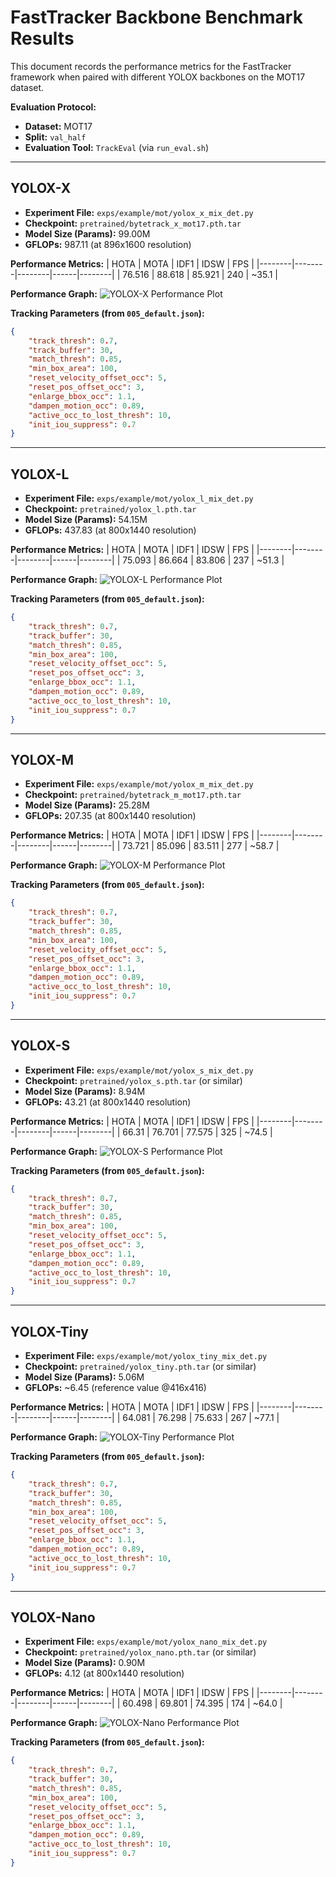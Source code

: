 # FastTracker Backbone Benchmark Results

This document records the performance metrics for the FastTracker framework when paired with different YOLOX backbones on the MOT17 dataset.

**Evaluation Protocol:**
- **Dataset:** MOT17
- **Split:** `val_half`
- **Evaluation Tool:** `TrackEval` (via `run_eval.sh`)

---

## YOLOX-X

- **Experiment File:** `exps/example/mot/yolox_x_mix_det.py`
- **Checkpoint:** `pretrained/bytetrack_x_mot17.pth.tar`
- **Model Size (Params):** 99.00M
- **GFLOPs:** 987.11 (at 896x1600 resolution)

**Performance Metrics:**
| HOTA   | MOTA   | IDF1   | IDSW | FPS    |
|--------|--------|--------|------|--------|
| 76.516 | 88.618 | 85.921 | 240  | ~35.1   |

**Performance Graph:**
![YOLOX-X Performance Plot](./TrackEval/data/trackers/mot_challenge/MOT17-train/FastTracker-X/pedestrian_plot.png)

**Tracking Parameters (from `005_default.json`):**
```json
{
    "track_thresh": 0.7,
    "track_buffer": 30,
    "match_thresh": 0.85,
    "min_box_area": 100,
    "reset_velocity_offset_occ": 5,
    "reset_pos_offset_occ": 3,
    "enlarge_bbox_occ": 1.1,
    "dampen_motion_occ": 0.89,
    "active_occ_to_lost_thresh": 10,
    "init_iou_suppress": 0.7
}
```

---

## YOLOX-L

- **Experiment File:** `exps/example/mot/yolox_l_mix_det.py`
- **Checkpoint:** `pretrained/yolox_l.pth.tar`
- **Model Size (Params):** 54.15M
- **GFLOPs:** 437.83 (at 800x1440 resolution)

**Performance Metrics:**
| HOTA   | MOTA   | IDF1   | IDSW | FPS    |
|--------|--------|--------|------|--------|
| 75.093 | 86.664 | 83.806 | 237  | ~51.3   |

**Performance Graph:**
![YOLOX-L Performance Plot](./TrackEval/data/trackers/mot_challenge/MOT17-train/FastTracker-L/pedestrian_plot.png)

**Tracking Parameters (from `005_default.json`):**
```json
{
    "track_thresh": 0.7,
    "track_buffer": 30,
    "match_thresh": 0.85,
    "min_box_area": 100,
    "reset_velocity_offset_occ": 5,
    "reset_pos_offset_occ": 3,
    "enlarge_bbox_occ": 1.1,
    "dampen_motion_occ": 0.89,
    "active_occ_to_lost_thresh": 10,
    "init_iou_suppress": 0.7
}
```

---

## YOLOX-M

- **Experiment File:** `exps/example/mot/yolox_m_mix_det.py`
- **Checkpoint:** `pretrained/bytetrack_m_mot17.pth.tar`
- **Model Size (Params):** 25.28M
- **GFLOPs:** 207.35 (at 800x1440 resolution)

**Performance Metrics:**
| HOTA   | MOTA   | IDF1   | IDSW | FPS    |
|--------|--------|--------|------|--------|
| 73.721 | 85.096 | 83.511 | 277  | ~58.7   |

**Performance Graph:**
![YOLOX-M Performance Plot](./TrackEval/data/trackers/mot_challenge/MOT17-train/FastTracker-M/pedestrian_plot.png)

**Tracking Parameters (from `005_default.json`):**
```json
{
    "track_thresh": 0.7,
    "track_buffer": 30,
    "match_thresh": 0.85,
    "min_box_area": 100,
    "reset_velocity_offset_occ": 5,
    "reset_pos_offset_occ": 3,
    "enlarge_bbox_occ": 1.1,
    "dampen_motion_occ": 0.89,
    "active_occ_to_lost_thresh": 10,
    "init_iou_suppress": 0.7
}
```

---

## YOLOX-S

- **Experiment File:** `exps/example/mot/yolox_s_mix_det.py`
- **Checkpoint:** `pretrained/yolox_s.pth.tar` (or similar)
- **Model Size (Params):** 8.94M
- **GFLOPs:** 43.21 (at 800x1440 resolution)

**Performance Metrics:**
| HOTA   | MOTA   | IDF1   | IDSW | FPS    |
|--------|--------|--------|------|--------|
| 66.31  | 76.701 | 77.575 | 325  | ~74.5   |

**Performance Graph:**
![YOLOX-S Performance Plot](./TrackEval/data/trackers/mot_challenge/MOT17-train/FastTracker-S/pedestrian_plot.png)

**Tracking Parameters (from `005_default.json`):**
```json
{
    "track_thresh": 0.7,
    "track_buffer": 30,
    "match_thresh": 0.85,
    "min_box_area": 100,
    "reset_velocity_offset_occ": 5,
    "reset_pos_offset_occ": 3,
    "enlarge_bbox_occ": 1.1,
    "dampen_motion_occ": 0.89,
    "active_occ_to_lost_thresh": 10,
    "init_iou_suppress": 0.7
}
```

---

## YOLOX-Tiny

- **Experiment File:** `exps/example/mot/yolox_tiny_mix_det.py`
- **Checkpoint:** `pretrained/yolox_tiny.pth.tar` (or similar)
- **Model Size (Params):** 5.06M
- **GFLOPs:** ~6.45 (reference value @416x416)

**Performance Metrics:**
| HOTA   | MOTA   | IDF1   | IDSW | FPS    |
|--------|--------|--------|------|--------|
| 64.081 | 76.298 | 75.633 | 267  | ~77.1   |

**Performance Graph:**
![YOLOX-Tiny Performance Plot](./TrackEval/data/trackers/mot_challenge/MOT17-train/FastTracker-Tiny/pedestrian_plot.png)

**Tracking Parameters (from `005_default.json`):**
```json
{
    "track_thresh": 0.7,
    "track_buffer": 30,
    "match_thresh": 0.85,
    "min_box_area": 100,
    "reset_velocity_offset_occ": 5,
    "reset_pos_offset_occ": 3,
    "enlarge_bbox_occ": 1.1,
    "dampen_motion_occ": 0.89,
    "active_occ_to_lost_thresh": 10,
    "init_iou_suppress": 0.7
}
```

---

## YOLOX-Nano

- **Experiment File:** `exps/example/mot/yolox_nano_mix_det.py`
- **Checkpoint:** `pretrained/yolox_nano.pth.tar` (or similar)
- **Model Size (Params):** 0.90M
- **GFLOPs:** 4.12 (at 800x1440 resolution)

**Performance Metrics:**
| HOTA   | MOTA   | IDF1   | IDSW | FPS    |
|--------|--------|--------|------|--------|
| 60.498 | 69.801 | 74.395 | 174  | ~64.0   |

**Performance Graph:**
![YOLOX-Nano Performance Plot](./TrackEval/data/trackers/mot_challenge/MOT17-train/FastTracker-Nano/pedestrian_plot.png)

**Tracking Parameters (from `005_default.json`):**
```json
{
    "track_thresh": 0.7,
    "track_buffer": 30,
    "match_thresh": 0.85,
    "min_box_area": 100,
    "reset_velocity_offset_occ": 5,
    "reset_pos_offset_occ": 3,
    "enlarge_bbox_occ": 1.1,
    "dampen_motion_occ": 0.89,
    "active_occ_to_lost_thresh": 10,
    "init_iou_suppress": 0.7
}
```